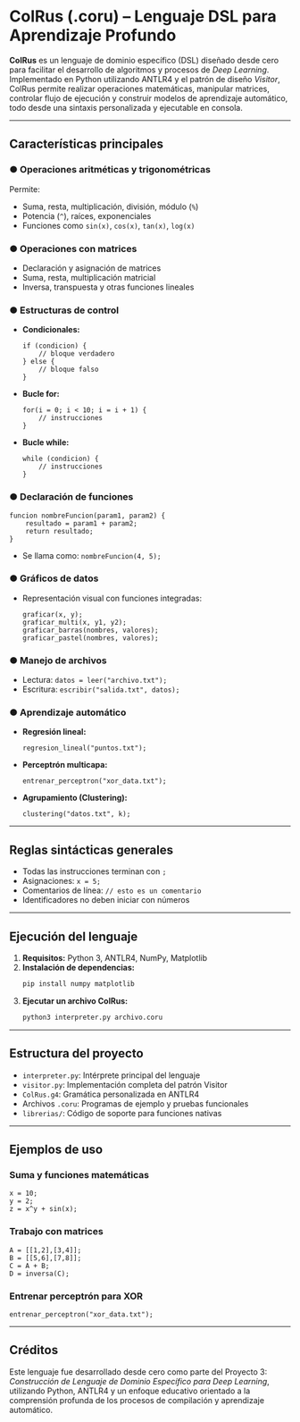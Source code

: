 # ColRus (.coru) – Lenguaje DSL para Aprendizaje Profundo

**ColRus** es un lenguaje de dominio específico (DSL) diseñado desde cero para facilitar el desarrollo de algoritmos y procesos de *Deep Learning*. Implementado en Python utilizando ANTLR4 y el patrón de diseño *Visitor*, ColRus permite realizar operaciones matemáticas, manipular matrices, controlar flujo de ejecución y construir modelos de aprendizaje automático, todo desde una sintaxis personalizada y ejecutable en consola.

---

## Características principales

### ● Operaciones aritméticas y trigonométricas

Permite:

- Suma, resta, multiplicación, división, módulo (`%`)
- Potencia (`^`), raíces, exponenciales
- Funciones como `sin(x)`, `cos(x)`, `tan(x)`, `log(x)`

### ● Operaciones con matrices

- Declaración y asignación de matrices
- Suma, resta, multiplicación matricial
- Inversa, transpuesta y otras funciones lineales

### ● Estructuras de control

- **Condicionales:**
  ```coru
  if (condicion) {
      // bloque verdadero
  } else {
      // bloque falso
  }
  ```
- **Bucle for:**
  ```coru
  for(i = 0; i < 10; i = i + 1) {
      // instrucciones
  }
  ```
- **Bucle while:**
  ```coru
  while (condicion) {
      // instrucciones
  }
  ```

### ● Declaración de funciones

```coru
funcion nombreFuncion(param1, param2) {
    resultado = param1 + param2;
    return resultado;
}
```

- Se llama como: `nombreFuncion(4, 5);`

### ● Gráficos de datos

- Representación visual con funciones integradas:
  ```coru
  graficar(x, y);
  graficar_multi(x, y1, y2);
  graficar_barras(nombres, valores);
  graficar_pastel(nombres, valores);
  ```

### ● Manejo de archivos

- Lectura: `datos = leer("archivo.txt");`
- Escritura: `escribir("salida.txt", datos);`

### ● Aprendizaje automático

- **Regresión lineal:**
  ```coru
  regresion_lineal("puntos.txt");
  ```
- **Perceptrón multicapa:**
  ```coru
  entrenar_perceptron("xor_data.txt");
  ```
- **Agrupamiento (Clustering):**
  ```coru
  clustering("datos.txt", k);
  ```

---

## Reglas sintácticas generales

- Todas las instrucciones terminan con `;`
- Asignaciones: `x = 5;`
- Comentarios de línea: `// esto es un comentario`
- Identificadores no deben iniciar con números

---

## Ejecución del lenguaje

1. **Requisitos:** Python 3, ANTLR4, NumPy, Matplotlib
2. **Instalación de dependencias:**
   ```bash
   pip install numpy matplotlib
   ```
3. **Ejecutar un archivo ColRus:**
   ```bash
   python3 interpreter.py archivo.coru
   ```

---

## Estructura del proyecto

- `interpreter.py`: Intérprete principal del lenguaje
- `visitor.py`: Implementación completa del patrón Visitor
- `ColRus.g4`: Gramática personalizada en ANTLR4
- Archivos `.coru`: Programas de ejemplo y pruebas funcionales
- `librerias/`: Código de soporte para funciones nativas

---

## Ejemplos de uso

### Suma y funciones matemáticas

```coru
x = 10;
y = 2;
z = x^y + sin(x);
```

### Trabajo con matrices

```coru
A = [[1,2],[3,4]];
B = [[5,6],[7,8]];
C = A + B;
D = inversa(C);
```

### Entrenar perceptrón para XOR

```coru
entrenar_perceptron("xor_data.txt");
```

---

## Créditos

Este lenguaje fue desarrollado desde cero como parte del Proyecto 3: *Construcción de Lenguaje de Dominio Específico para Deep Learning*, utilizando Python, ANTLR4 y un enfoque educativo orientado a la comprensión profunda de los procesos de compilación y aprendizaje automático.

